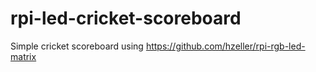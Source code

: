 # rpi-led-cricket-scoreboard
Simple cricket scoreboard using https://github.com/hzeller/rpi-rgb-led-matrix
